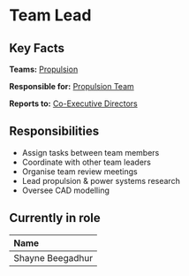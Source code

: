 # Team Lead

## Key Facts

**Teams:** [Propulsion](divisions/syseng.md)

**Responsible for:** [Propulsion Team](divisions/syseng.md)

**Reports to:** [Co-Executive Directors]()

## Responsibilities

* Assign tasks between team members
* Coordinate with other team leaders
* Organise team review meetings
* Lead propulsion & power systems research
* Oversee CAD modelling

## Currently in role

| Name |
| :--- |
| Shayne Beegadhur |



